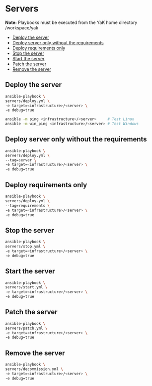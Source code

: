 # Servers

**Note:** Playbooks must be executed from the YaK home directory /workspace/yak

- [Deploy the server](#deploy-the-server)
- [Deploy server only without the requirements](#deploy-server-only-without-the-requirements)
- [Deploy requirements only](#deploy-requirements-only)
- [Stop the server](#stop-the-server)
- [Start the server](#start-the-server)
- [Patch the server](#patch-the-server)
- [Remove the server](#remove-the-server)

## Deploy the server

```bash
ansible-playbook \
servers/deploy.yml \
-e target=<infrastructure>/<server> \
-e debug=true
```

```bash
ansible -m ping <infrastructure>/<server>     # Test Linux
ansible -m win_ping <infrastructure>/<server> # Test Windows
```

## Deploy server only without the requirements

```bash
ansible-playbook \
servers/deploy.yml \
--tag=server \
-e target=<infrastructure>/<server> \
-e debug=true
```

## Deploy requirements only

```bash
ansible-playbook \
servers/deploy.yml \
--tag=requirements \
-e target=<infrastructure>/<server> \
-e debug=true
```

## Stop the server

```bash
ansible-playbook \
servers/stop.yml \
-e target=<infrastructure>/<server> \
-e debug=true
```

## Start the server

```bash
ansible-playbook \
servers/start.yml \
-e target=<infrastructure>/<server> \
-e debug=true
```

## Patch the server

```bash
ansible-playbook \
servers/patch.yml \
-e target=<infrastructure>/<server> \
-e debug=true
```
## Remove the server

```bash
ansible-playbook \
servers/decommission.yml \
-e target=<infrastructure>/<server> \
-e debug=true
```
